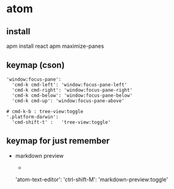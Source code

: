 # atom
## install
apm install react
apm maximize-panes

## keymap (cson)
```
'window:focus-pane':
  'cmd-k cmd-left': 'window:focus-pane-left'
  'cmd-k cmd-right': 'window:focus-pane-right'
  'cmd-k cmd-below': 'window:focus-pane-below'
  'cmd-k cmd-up': 'window:focus-pane-above'

# cmd-k-b : tree-view:toggle
'.platform-darwin':
  'cmd-shift-t' :	'tree-view:toggle'
```

## keymap for just remember
- markdown preview
  - ```
  'atom-text-editor':
    'ctrl-shift-M': 'markdown-preview:toggle'
  ```
